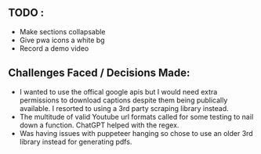 ## TODO :
- Make sections collapsable
- Give pwa icons a white bg
- Record a demo video 

## Challenges Faced / Decisions Made:
- I wanted to use the offical google apis but I would need extra permissions to download captions despite them being publically available. I resorted to using a 3rd party scraping library instead.
- The multitude of valid Youtube url formats called for some testing to nail down a function. ChatGPT helped with the regex.
- Was having issues with puppeteer hanging so chose to use an older 3rd library instead for generating pdfs.